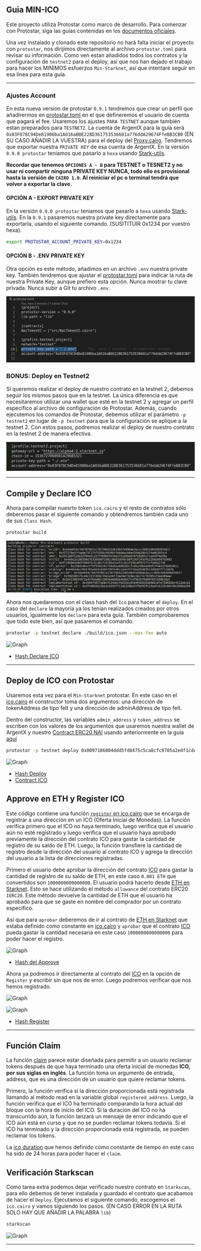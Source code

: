 ## Guia MIN-ICO

Este proyecto utiliza Protostar como marco de desarrollo. Para comenzar con Protostar, siga las guías contenidas en los [documentos oficiales](https://docs.swmansion.com/protostar/docs/tutorials/installation).

Una vez instalado y clonado este repositorio no hará falta iniciar el proyecto con `protostar`, nos dirijimos directamente al archivo `protostar.toml` para revisar su información. Como ven estan añadidos todos los contratos y la configuración de `testnet2` para el deploy, así que nos han dejado el trabajo para hacer los MINIMOS esfuerzos `Min-Starknet`, así que intentaré seguir en esa línea para esta guía. 

----

### Ajustes Account

En esta nueva version de protostar `0.9.1` tendremos que crear un perfil que añadirermos en [protostar.toml](/protostar.toml) en el que defineremos el usuario de cuenta que pagará el fee. Usaremos los ajustes `PARA TESTNET` aunque también estan preparados para `TESTNET2`. La cuenta de ArgentX para la guía será `0x03F878C94De81906ba1A016aB0E228D361753536681a776ddA29674FfeBB3CB0` (EN SU CASO AÑADIR LA VUESTRA) para el deploy del [Proxy.cairo](/src/Proxy.cairo). Tendremos que exportar nuestra `PRIVATE KEY` de esa cuenta de ArgentX. En la versión `0.9.0 protostar` teniamos que pasarlo a `hexa` usando [Stark-utils](https://www.stark-utils.xyz/converter).

 **Recordar que tenemos `OPCIONES A - B` para TESTNET o TESNET2 y no usar ni compartir ninguna PRIVATE KEY NUNCA, todo ello es provisional hasta la versión de `CAIRO 1.0`. Al reiniciar el pc o terminal tendrá que volver a exportar la clave.** 
 
 #### OPCIÓN A - EXPORT PRIVATE KEY
 
 En la versión `0.9.0 protostar` teniamos que pasarlo a `hexa` usando [Stark-utils](https://www.stark-utils.xyz/converter). En la `0.9.1` pasaremos nuestra private key  directamente para exportarla, usando el siguiente comando. (SUSITITUIR 0x1234 por vuestro hexa).

```bash
export PROTOSTAR_ACCOUNT_PRIVATE_KEY=0x1234
```

#### OPCIÓN B - .ENV PRIVATE KEY

Otra opción es este método, añadimos en un archivo `.env` nuestra private key. También tendremos que ajustar el [protostar.toml](/protostar.toml) para indicar la ruta de nuestra Private Key, aunque prefiero esta opción. Nunca mostrar tu clave privada. Nunca subir a Git tu archivo `.env`.

![Graph](/src/min_ens/imagenes/ruta.png)


### BONUS: Deploy en Testnet2

Si queremos realizar el deploy de nuestro contrato en la testnet 2, debemos seguir los mismos pasos que en la testnet. La única diferencia es que necesitaremos utilizar una wallet que esté en la testnet 2 y agregar un perfil específico al archivo de configuración de Protostar. Además, cuando ejecutemos los comandos de Protostar, debemos utilizar el parámetro `-p testnet2` en lugar de `-p testnet` para que la configuración se aplique a la testnet 2. Con estos pasos, podremos realizar el deploy de nuestro contrato en la testnet 2 de manera efectiva.

![Graph](/src/min_ens/imagenes/testnet2.png)

---

## Compile y Declare ICO

Ahora para compilar nuesrto token `ico.cairo` y el resto de contratos sólo deberemos pasar el siguiente comando y obtendremos también cada uno de sus `Class Hash`.

```bash
protostar build
```

![Graph](/src/min_ens/imagenes/build.png)


Ahora nos quedaremos con el class hash del `Ico` para hacer el `deploy`. En el caso del `declare` la mayoría ya los tenían  realizados creados por otros usuarios, igualmente los `declare` para esta guía. También comprobaremos que todo este bien, así que pasaremos el comando.


```bash
protostar -p testnet declare ./build/ico.json --max-fee auto
```

![Graph](/src/min_ico/im%C3%A1genes/declare.png)

* [Hash Declare ICO]( https://testnet.starkscan.co/class/0x0097186804ddd5fd8475c5ca8cfc0785a2edf1cde27596e8f67277cf3d0a2750)

---

## Deploy de ICO con Protostar

Usaremos esta vez para el `Min-Starknet` protostar. En este caso en el [ico.cairo](/src/min_ico/ico.cairo#L62) el constructor toma dos argumentos: una dirección de tokenAddress de tipo felt y una dirección de adminAddress de tipo felt.

Dentro del constructor, las variables `admin_address` y `token_address` se escriben con los valores de los argumentos que usaremos nuestra wallet de ArgentX y nuestro [Contract ERC20 NAI](https://testnet.starkscan.co/contract/0x0005cb4b24c874d2a7378a21286f3e70a9a4447567bf8f9b8de71b8a75f32abb#overview) usando anteriormente en la guía [aquí](https://github.com/Nadai2010/Nadai-Min-Starknet/blob/master/src/min_erc20/README.md)

```bash
protostar -p testnet deploy 0x0097186804ddd5fd8475c5ca8cfc0785a2edf1cde27596e8f67277cf3d0a2750 --max-fee auto -i 1795950254530259382270168937734171348535331377400385313842303804539016002736 10237315701995897433515559283228717467815530440128879644699240141503539899
```

![Graph](/src/min_ico/im%C3%A1genes/deploy.png)


* [Hash Deploy](https://testnet.starkscan.co/tx/0x0251b25094c6ccbaad4e6336ea761c628d7f12e9c0464b63bd223fccab0ce893)
* [Contract ICO](https://testnet.starkscan.co/contract/0x00479d02968a080dc08cb35d5fead32a0dc38792f8b1db14ddea4e87633dbf72)

## Approve en ETH y Register ICO

 Este código contiene una función [`register` en ico.cairo](/src/min_ico/ico.cairo#L81) que se encarga de registrar a una dirección en un ICO (Oferta Inicial de Monedas). La función verifica primero que el ICO no haya terminado, luego verifica que el usuario aún no esté registrado y luego verifica que el usuario haya aprobado previamente la dirección del contrato ICO para gastar la cantidad de registro de su saldo de ETH. Luego, la función transfiere la cantidad de registro desde la dirección del usuario al contrato ICO y agrega la dirección del usuario a la lista de direcciones registradas.

Primero el usuario debe aprobar la dirección del contrato [ICO](https://testnet.starkscan.co/contract/0x00479d02968a080dc08cb35d5fead32a0dc38792f8b1db14ddea4e87633dbf72) para gastar la cantidad de registro de su saldo de ETH, en este caso `0.001 ETH` que convertidos son `1000000000000000`. El usuario podrá hacerlo desde [ETH en Starknet](https://testnet.starkscan.co/contract/0x049d36570d4e46f48e99674bd3fcc84644ddd6b96f7c741b1562b82f9e004dc7#write-contract). Esto se hace utilizando el método `allowance` del contrato ERC20 `IERC20`. Este método devuelve la cantidad de ETH que el usuario ha aprobado para que se gaste en nombre del comprador por un contrato específico. 

Así que para `aprobar` deberemos de ir al contrato de [ETH en Starknet](https://testnet.starkscan.co/contract/0x049d36570d4e46f48e99674bd3fcc84644ddd6b96f7c741b1562b82f9e004dc7#write-contract) que estaba definido como constante en [ico.cairo](/src/min_ico/ico.cairo#L12) y `aprobar` que el contrato [ICO](https://testnet.starkscan.co/contract/0x00479d02968a080dc08cb35d5fead32a0dc38792f8b1db14ddea4e87633dbf72) pueda gastar la cantidad necesaria en este caso `1000000000000000` para poder hacer el registro.

![Graph](/src/min_ico/im%C3%A1genes/aprobar.png)

* [Hash del Approve](https://testnet.starkscan.co/tx/0x63485bfb2dfe547d57c461d929bc1b19fb469e7e993f1a51302794c44d59d96)

Ahora ya podremos ir directamente al contrato del [ICO](https://testnet.starkscan.co/contract/0x00479d02968a080dc08cb35d5fead32a0dc38792f8b1db14ddea4e87633dbf72) en la opción de `Register` y escribir sin que nos de error. Luego podremos verificar que nos hemos registrado.

![Graph](/src/min_ico/im%C3%A1genes/register.png)

![Graph](/src/min_ico/im%C3%A1genes/readregister.png)

* [Hash Register](https://testnet.starkscan.co/tx/0x1e4043b5a7e1bbcef7817225c3c895a23c2683240e55dcc0bad280f6a8bff69)

---

## Función Claim

La función [claim](/src/min_ico/ico.cairo#L121) parece estar diseñada para permitir a un usuario reclamar tokens después de que haya terminado una oferta inicial de monedas **ICO, por sus siglas en inglés**. La función toma un argumento de entrada, address, que es una dirección de un usuario que quiere reclamar tokens.

Primero, la función verifica si la dirección proporcionada está registrada llamando al método read en la variable global `registered_address`. Luego, la función verifica que el ICO ha terminado comparando la hora actual del bloque con la hora de inicio del ICO. Si la duración del ICO no ha transcurrido aún, la función lanzará un mensaje de error indicando que el ICO aún está en curso y que no se pueden reclamar tokens todavía. Si el ICO ha terminado y la dirección proporcionada está registrada, se pueden reclamar los tokens.

La [ico duration](/src/min_ico/ico.cairo#L15) que hemos definido como constante de tiempo en este caso ha sido de 24 horas para poder hacer el `claim`.

## Verificación Starkscan

Como tarea extra podemos dejar verificado nuestro contrato en `Starkscan`, para ello debemos de tener instalada y guardado el contrato que acabamos de hacer el `Deploy`. Ejecutamos el siguiente comando, escogemos el `ico.cairo` y vamos siguiendo los pasos. (EN CASO ERROR EN LA RUTA SOLO HAY QUE AÑADIR LA PALABRA `lib`)

```bash
starkscan
```

![Graph](/src/min_ico/im%C3%A1genes/lib.png)

---